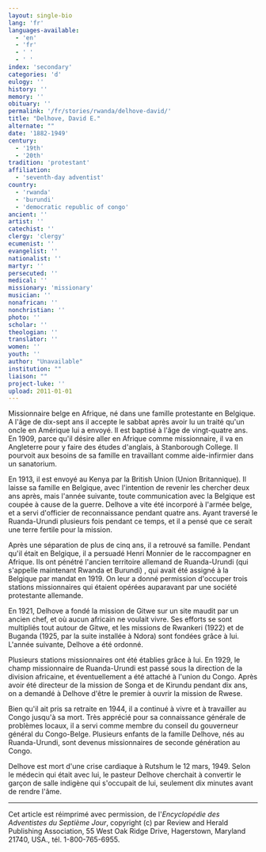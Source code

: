 ```yaml
---
layout: single-bio
lang: 'fr'
languages-available:
  - 'en'
  - 'fr'
  - ' '
  - ' '
index: 'secondary'
categories: 'd'
eulogy: ''
history: ''
memory: ''
obituary: ''
permalink: '/fr/stories/rwanda/delhove-david/'
title: "Delhove, David E."
alternate: ""
date: '1882-1949'
century:
  - '19th'
  - '20th'
tradition: 'protestant'
affiliation:
  - 'seventh-day adventist'
country:
  - 'rwanda'
  - 'burundi'
  - 'democratic republic of congo'
ancient: ''
artist: ''
catechist: ''
clergy: 'clergy'
ecumenist: ''
evangelist: ''
nationalist: ''
martyr: ''
persecuted: ''
medical: ''
missionary: 'missionary'
musician: ''
nonafrican: ''
nonchristian: ''
photo: ''
scholar: ''
theologian: ''
translator: ''
women: ''
youth: ''
author: "Unavailable"
institution: ""
liaison: ""
project-luke: ''
upload: 2011-01-01
---
```




Missionnaire belge en Afrique, né dans une famille protestante en Belgique.  A l'âge de dix-sept ans il accepte le sabbat après avoir lu un traité qu'un oncle en Amérique lui a envoyé.  Il est baptisé à l'âge de vingt-quatre ans.  En 1909, parce qu'il désire aller en Afrique comme missionnaire, il va en Angleterre pour y faire des études d'anglais, à Stanborough College.  Il pourvoit aux besoins de sa famille en travaillant comme aide-infirmier dans un sanatorium.

En 1913, il est envoyé au Kenya par la British Union (Union Britannique).  Il laisse sa famille en Belgique, avec l'intention de revenir les chercher deux ans après, mais l'année suivante, toute communication avec la Belgique est coupée à cause de la guerre.  Delhove a vite été incorporé à l'armée belge, et a servi d'officier de reconnaissance pendant quatre ans.  Ayant traversé le Ruanda-Urundi plusieurs fois pendant ce temps, et il a pensé que ce serait une terre fertile pour la mission.

Après une séparation de plus de cinq ans, il a retrouvé sa famille.  Pendant qu'il était en Belgique, il a persuadé Henri Monnier de le raccompagner en Afrique.  Ils ont pénétré l'ancien territoire allemand de Ruanda-Urundi (qui s'appelle maintenant Rwanda et Burundi) , qui avait été assigné à la Belgique par mandat en 1919.  On leur a donné permission d'occuper trois stations missionnaires qui étaient opérées auparavant par une société protestante allemande.

En 1921, Delhove a fondé la mission de Gitwe sur un site maudit par un ancien chef, et où aucun africain ne voulait vivre.  Ses efforts se sont multipliés tout autour de Gitwe, et les missions de Rwankeri (1922) et de Buganda (1925, par la suite installée à Ndora) sont fondées grâce à lui.  L'année suivante, Delhove a été ordonné.

Plusieurs stations missionnaires ont été établies grâce à lui.  En 1929, le champ missionnaire de Ruanda-Urundi est passé sous la direction de la division africaine, et éventuellement a été attaché à l'union du Congo.  Après avoir été directeur de la mission de Songa et de Kirundu pendant dix ans, on a demandé à Delhove d'être le premier à ouvrir la mission de Rwese.

Bien qu'il ait pris sa retraite en 1944, il a continué à vivre et à travailler au Congo jusqu'à sa mort.  Très apprécié pour sa connaissance générale de problèmes locaux, il a servi comme membre du conseil du gouverneur général du Congo-Belge.  Plusieurs enfants de la famille Delhove, nés au Ruanda-Urundi, sont devenus missionnaires de seconde génération au Congo.

Delhove est mort d'une crise cardiaque à Rutshum le 12 mars, 1949.  Selon le médecin qui était avec lui, le pasteur Delhove cherchait à convertir le garçon de salle indigène qui s'occupait de lui, seulement dix minutes avant de rendre l'âme.



---

Cet article est réimprimé avec permission, de l'*Encyclopédie des Adventistes du Septième Jour*, copyright (c) par Review and Herald Publishing Association, 55 West Oak Ridge Drive, Hagerstown, Maryland 21740, USA., tél. 1-800-765-6955.
